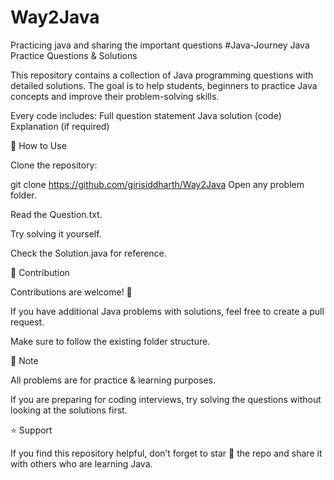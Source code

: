 # Way2Java
Practicing java and sharing the important questions 
#Java-Journey Java Practice Questions & Solutions

This repository contains a collection of Java programming questions with detailed solutions. The goal is to help students, beginners to practice Java concepts and improve their problem-solving skills.

Every code includes: Full question statement Java solution (code) Explanation (if required)

🎯 How to Use


Clone the repository:

git clone https://github.com/girisiddharth/Way2Java
Open any problem folder.

Read the Question.txt.

Try solving it yourself.

Check the Solution.java for reference.

📝 Contribution

Contributions are welcome! 🎉

If you have additional Java problems with solutions, feel free to create a pull request.

Make sure to follow the existing folder structure.

📌 Note

All problems are for practice & learning purposes.

If you are preparing for coding interviews, try solving the questions without looking at the solutions first.

⭐ Support

If you find this repository helpful, don’t forget to star 🌟 the repo and share it with others who are learning Java.
